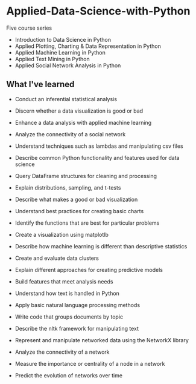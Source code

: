 # Applied-Data-Science-with-Python

Five course series
- Introduction to Data Science in Python
- Applied Plotting, Charting & Data Representation in Python
- Applied Machine Learning in Python
- Applied Text Mining in Python
- Applied Social Network Analysis in Python

## What I've learned
- Conduct an inferential statistical analysis

- Discern whether a data visualization is good or bad

- Enhance a data analysis with applied machine learning

- Analyze the connectivity of a social network

- Understand techniques such as lambdas and manipulating csv files

- Describe common Python functionality and features used for data science

- Query DataFrame structures for cleaning and processing

- Explain distributions, sampling, and t-tests
- Describe what makes a good or bad visualization

- Understand best practices for creating basic charts

- Identify the functions that are best for particular problems

- Create a visualization using matplotlb
- Describe how machine learning is different than descriptive statistics

- Create and evaluate data clusters

- Explain different approaches for creating predictive models

- Build features that meet analysis needs
- Understand how text is handled in Python

- Apply basic natural language processing methods

- Write code that groups documents by topic

- Describe the nltk framework for manipulating text

- Represent and manipulate networked data using the NetworkX library

- Analyze the connectivity of a network

- Measure the importance or centrality of a node in a network

- Predict the evolution of networks over time
